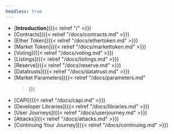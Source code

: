 ```yaml
---
headless: true
---
```


- [**Introduction**]({{< relref "/" >}})
- [Contracts]({{< relref "/docs/contracts.md" >}})
- [Ether Token]({{< relref "/docs/ethertoken.md" >}})
- [Market Token]({{< relref "/docs/markettoken.md" >}})
- [Voting]({{< relref "/docs/voting.md" >}})
- [Listings]({{< relref "/docs/listings.md" >}})
- [Reserve]({{< relref "/docs/reserve.md" >}})
- [Datatrusts]({{< relref "/docs/datatrust.md" >}})
- [Market Parameters]({{< relref "/docs/parameters.md"
  >}})
- [CAPI]({{< relref "/docs/capi.md" >}})
- [Developer Libraries]({{< relref "/docs/libraries.md" >}})
- [User Journeys]({{< relref "/docs/userjourney.md" >}})
- [Attacks]({{< relref "/docs/attacks.md" >}})
- [Continuing Your Journey]({{< relref
  "/docs/continuing.md" >}})
